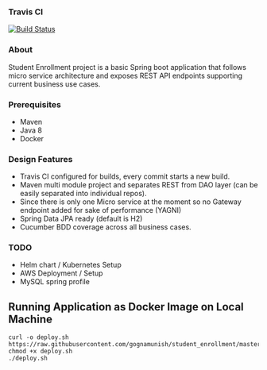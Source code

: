 ### Travis CI 

[![Build Status](https://travis-ci.com/gognamunish/student_enrollment.svg?branch=master)](https://travis-ci.com/gognamunish/student_enrollment)

### About
Student Enrollment project is a basic Spring boot application that follows micro service architecture and exposes REST API endpoints supporting current business use cases.

### Prerequisites

- Maven
- Java 8
- Docker

### Design Features
- Travis CI configured for builds, every commit starts a new build. 
- Maven multi module project and separates REST from DAO layer (can be easily separated into individual repos).
- Since there is only one Micro service at the moment so no Gateway endpoint added for sake of performance (YAGNI) 
- Spring Data JPA ready (default is H2)
- Cucumber BDD coverage across all business cases.

### TODO
- Helm chart / Kubernetes Setup
- AWS Deployment / Setup
- MySQL spring profile

## Running Application as Docker Image on Local Machine
```shell script
curl -o deploy.sh https://raw.githubusercontent.com/gognamunish/student_enrollment/master/scripts/deploy.sh
chmod +x deploy.sh
./deploy.sh
```